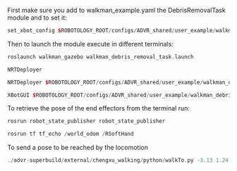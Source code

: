 First make sure you add to walkman_example.yaml the DebrisRemovalTask module and to set it:

```cpp
set_xbot_config $ROBOTOLOGY_ROOT/configs/ADVR_shared/user_example/walkman_example.yaml
```

Then to launch the module execute in different terminals:

```cpp
roslaunch walkman_gazebo walkman_debris_removal_task.launch
```

```cpp
NRTDeployer
```

```cpp
NRTDeployer $ROBOTOLOGY_ROOT/configs/ADVR_shared/user_example/walkman_debris.yaml

```

```cpp
XBotGUI $ROBOTOLOGY_ROOT/configs/ADVR_shared/user_example/walkman_debris_gui.yaml
```

To retrieve the pose of the end effectors from the terminal run:
```cpp
rosrun robot_state_publisher robot_state_publisher
```

```cpp
rosrun tf tf_echo /world_odom /RSoftHand
```

To send a pose to be reached by the locomotion
```cpp
./advr-superbuild/external/chengxu_walking/python/walkTo.py -3.13 1.24 90
```
